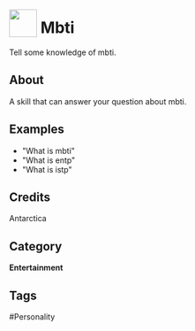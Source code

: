 # <img src="https://raw.githack.com/FortAwesome/Font-Awesome/master/svgs/solid/dice-d20.svg" card_color="#A2A2D0" width="50" height="50" style="vertical-align:bottom"/> Mbti
Tell some knowledge of mbti.

## About
A skill that can answer your question about mbti.

## Examples
* "What is mbti"
* "What is entp"
* "What is istp"

## Credits
Antarctica

## Category
**Entertainment**

## Tags
#Personality

